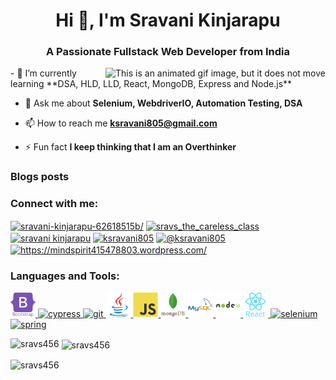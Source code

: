<h1 align="center">Hi 👋, I'm Sravani Kinjarapu</h1>
<h3 align="center">A Passionate Fullstack Web Developer from India</h3>
<img align ="right" src=https://media4.giphy.com/media/L1R1tvI9svkIWwpVYr/giphy.gif?cid=ecf05e47n51lxaatw43p1om6eukfr358obe7xe47z840e8p4&rid=giphy.gif&ct=g" alt="This is an animated gif image, but it does not move"/>
- 🌱 I’m currently learning **DSA, HLD, LLD, React, MongoDB, Express and Node.js**

- 💬 Ask me about **Selenium, WebdriverIO, Automation Testing, DSA**

- 📫 How to reach me **ksravani805@gmail.com**

- ⚡ Fun fact **I keep thinking that I am an Overthinker**

### Blogs posts
<!-- BLOG-POST-LIST:START -->
<!-- BLOG-POST-LIST:END -->

<h3 align="left">Connect with me:</h3>
<p align="left">
<a href="https://linkedin.com/in/sravani-kinjarapu-62618515b/" target="blank"><img align="center" src="https://raw.githubusercontent.com/rahuldkjain/github-profile-readme-generator/master/src/images/icons/Social/linked-in-alt.svg" alt="sravani-kinjarapu-62618515b/" height="30" width="40" /></a>
<a href="https://instagram.com/sravs_the_careless_class" target="blank"><img align="center" src="https://raw.githubusercontent.com/rahuldkjain/github-profile-readme-generator/master/src/images/icons/Social/instagram.svg" alt="sravs_the_careless_class" height="30" width="40" /></a>
<a href="https://www.youtube.com/c/sravani kinjarapu" target="blank"><img align="center" src="https://raw.githubusercontent.com/rahuldkjain/github-profile-readme-generator/master/src/images/icons/Social/youtube.svg" alt="sravani kinjarapu" height="30" width="40" /></a>
<a href="https://www.hackerrank.com/ksravani805" target="blank"><img align="center" src="https://raw.githubusercontent.com/rahuldkjain/github-profile-readme-generator/master/src/images/icons/Social/hackerrank.svg" alt="ksravani805" height="30" width="40" /></a>
<a href="https://www.hackerearth.com/@ksravani805" target="blank"><img align="center" src="https://raw.githubusercontent.com/rahuldkjain/github-profile-readme-generator/master/src/images/icons/Social/hackerearth.svg" alt="@ksravani805" height="30" width="40" /></a>
<a href="/https://mindspirit415478803.wordpress.com/" target="blank"><img align="center" src="https://raw.githubusercontent.com/rahuldkjain/github-profile-readme-generator/master/src/images/icons/Social/rss.svg" alt="https://mindspirit415478803.wordpress.com/" height="30" width="40" /></a>
</p>

<h3 align="left">Languages and Tools:</h3>
<p align="left"> <a href="https://getbootstrap.com" target="_blank" rel="noreferrer"> <img src="https://raw.githubusercontent.com/devicons/devicon/master/icons/bootstrap/bootstrap-plain-wordmark.svg" alt="bootstrap" width="40" height="40"/> </a> <a href="https://www.cypress.io" target="_blank" rel="noreferrer"> <img src="https://raw.githubusercontent.com/simple-icons/simple-icons/6e46ec1fc23b60c8fd0d2f2ff46db82e16dbd75f/icons/cypress.svg" alt="cypress" width="40" height="40"/> </a> <a href="https://git-scm.com/" target="_blank" rel="noreferrer"> <img src="https://www.vectorlogo.zone/logos/git-scm/git-scm-icon.svg" alt="git" width="40" height="40"/> </a> <a href="https://www.java.com" target="_blank" rel="noreferrer"> <img src="https://raw.githubusercontent.com/devicons/devicon/master/icons/java/java-original.svg" alt="java" width="40" height="40"/> </a> <a href="https://developer.mozilla.org/en-US/docs/Web/JavaScript" target="_blank" rel="noreferrer"> <img src="https://raw.githubusercontent.com/devicons/devicon/master/icons/javascript/javascript-original.svg" alt="javascript" width="40" height="40"/> </a> <a href="https://www.mongodb.com/" target="_blank" rel="noreferrer"> <img src="https://raw.githubusercontent.com/devicons/devicon/master/icons/mongodb/mongodb-original-wordmark.svg" alt="mongodb" width="40" height="40"/> </a> <a href="https://www.mysql.com/" target="_blank" rel="noreferrer"> <img src="https://raw.githubusercontent.com/devicons/devicon/master/icons/mysql/mysql-original-wordmark.svg" alt="mysql" width="40" height="40"/> </a> <a href="https://nodejs.org" target="_blank" rel="noreferrer"> <img src="https://raw.githubusercontent.com/devicons/devicon/master/icons/nodejs/nodejs-original-wordmark.svg" alt="nodejs" width="40" height="40"/> </a> <a href="https://reactjs.org/" target="_blank" rel="noreferrer"> <img src="https://raw.githubusercontent.com/devicons/devicon/master/icons/react/react-original-wordmark.svg" alt="react" width="40" height="40"/> </a> <a href="https://www.selenium.dev" target="_blank" rel="noreferrer"> <img src="https://raw.githubusercontent.com/detain/svg-logos/780f25886640cef088af994181646db2f6b1a3f8/svg/selenium-logo.svg" alt="selenium" width="40" height="40"/> </a> <a href="https://spring.io/" target="_blank" rel="noreferrer"> <img src="https://www.vectorlogo.zone/logos/springio/springio-icon.svg" alt="spring" width="40" height="40"/> </a> </p>

<p><img align="left" src="https://github-readme-stats.vercel.app/api/top-langs?username=sravs456&show_icons=true&locale=en&layout=compact" alt="sravs456" /></p>

<p>&nbsp;<img align="center" src="https://github-readme-stats.vercel.app/api?username=sravs456&show_icons=true&locale=en" alt="sravs456" /></p>

<p><img align="center" src="https://github-readme-streak-stats.herokuapp.com/?user=sravs456&" alt="sravs456" /></p>
